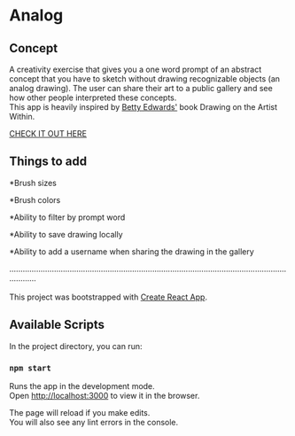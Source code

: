 # Analog

## Concept
A creativity exercise that gives you a one word prompt of an abstract concept that you have to sketch without drawing recognizable objects (an analog drawing). The user can share their art to a public gallery and see how other people interpreted these concepts.<br />
This app is heavily inspired by [Betty Edwards'](https://www.drawright.com/) book Drawing on the Artist Within.


[CHECK IT OUT HERE](https://olcatsy.github.io/analog/)

## Things to add
*Brush sizes

*Brush colors

*Ability to filter by prompt word

*Ability to save drawing locally

*Ability to add a username when sharing the drawing in the gallery


........................................................................................................................................<br />
<br />
This project was bootstrapped with [Create React App](https://github.com/facebook/create-react-app).

## Available Scripts

In the project directory, you can run:

### `npm start`

Runs the app in the development mode.<br />
Open [http://localhost:3000](http://localhost:3000) to view it in the browser.

The page will reload if you make edits.<br />
You will also see any lint errors in the console.
